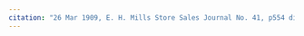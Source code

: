 ```yaml
---
citation: "26 Mar 1909, E. H. Mills Store Sales Journal No. 41, p554 digital photograph of book owned by Brooktondale collector"
---
```

